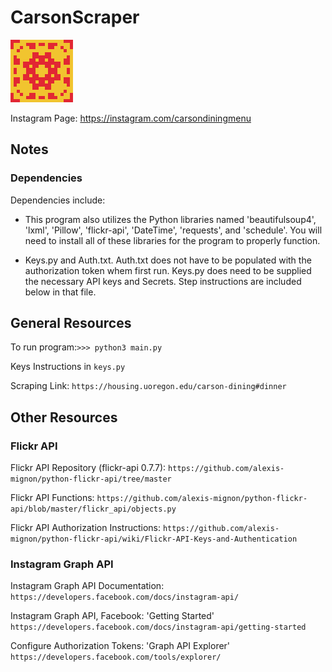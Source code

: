 # CarsonScraper

![image of icon.](assets/program_images/icon.png)

Instagram Page: <https://instagram.com/carsondiningmenu>

## Notes

### Dependencies

Dependencies include:

- This program also utilizes the Python libraries named 'beautifulsoup4', 'lxml', 'Pillow', 'flickr-api', 'DateTime', 'requests', and 'schedule'. You will need to install all of these libraries for the program to properly function.

- Keys.py and Auth.txt. Auth.txt does not have to be populated with the authorization token whem first run. Keys.py does need to be supplied the necessary API keys and Secrets. Step instructions are included below in that file.

## General Resources

To run program:```>>> python3 main.py```

Keys Instructions in ```keys.py```

Scraping Link: ```https://housing.uoregon.edu/carson-dining#dinner```

## Other Resources

### Flickr API

Flickr API Repository (flickr-api 0.7.7):
```https://github.com/alexis-mignon/python-flickr-api/tree/master```

Flickr API Functions:
```https://github.com/alexis-mignon/python-flickr-api/blob/master/flickr_api/objects.py```

Flickr API Authorization Instructions:
```https://github.com/alexis-mignon/python-flickr-api/wiki/Flickr-API-Keys-and-Authentication```

### Instagram Graph API

Instagram Graph API Documentation:
```https://developers.facebook.com/docs/instagram-api/```

Instagram Graph API, Facebook: 'Getting Started'
```https://developers.facebook.com/docs/instagram-api/getting-started```

Configure Authorization Tokens: 'Graph API Explorer'
```https://developers.facebook.com/tools/explorer/```
